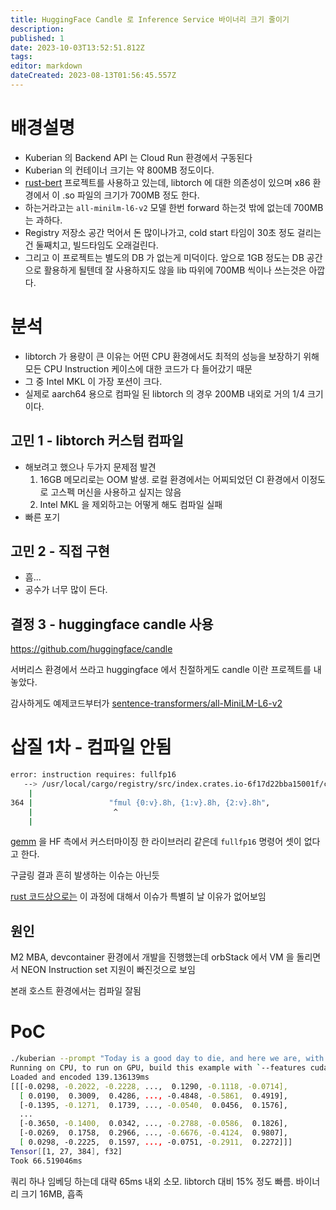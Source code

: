 ```yaml
---
title: HuggingFace Candle 로 Inference Service 바이너리 크기 줄이기
description: 
published: 1
date: 2023-10-03T13:52:51.812Z
tags: 
editor: markdown
dateCreated: 2023-08-13T01:56:45.557Z
---
```


# 배경설명

- Kuberian 의 Backend API 는 Cloud Run 환경에서 구동된다
- Kuberian 의 컨테이너 크기는 약 800MB 정도이다.
- [rust-bert](https://github.com/guillaume-be/rust-bert) 프로젝트를 사용하고 있는데, libtorch 에 대한 의존성이 있으며 x86 환경에서 이 .so 파일의 크기가 700MB 정도 한다.
- 하는거라고는 `all-minilm-l6-v2` 모델 한번 forward 하는것 밖에 없는데 700MB 는 과하다. 
- Registry 저장소 공간 먹어서 돈 많이나가고, cold start 타임이 30초 정도 걸리는건 둘째치고, 빌드타임도 오래걸린다.
- 그리고 이 프로젝트는 별도의 DB 가 없는게 미덕이다. 앞으로 1GB 정도는 DB 공간으로 활용하게 될텐데 잘 사용하지도 않을 lib 따위에 700MB 씩이나 쓰는것은 아깝다.

# 분석

- libtorch 가 용량이 큰 이유는 어떤 CPU 환경에서도 최적의 성능을 보장하기 위해 모든 CPU Instruction 케이스에 대한 코드가 다 들어갔기 때문
- 그 중 Intel MKL 이 가장 포션이 크다.
- 실제로 aarch64 용으로 컴파일 된 libtorch 의 경우 200MB 내외로 거의 1/4 크기이다.

## 고민 1 - libtorch 커스텀 컴파일

- 해보려고 했으나 두가지 문제점 발견
  1. 16GB 메모리로는 OOM 발생. 로컬 환경에서는 어찌되었던 CI 환경에서 이정도로 고스펙 머신을 사용하고 싶지는 않음
  2. Intel MKL 을 제외하고는 어떻게 해도 컴파일 실패
- 빠른 포기

## 고민 2 - 직접 구현

- 흠...
- 공수가 너무 많이 든다.

## 결정 3 - huggingface candle 사용

https://github.com/huggingface/candle

서버리스 환경에서 쓰라고 huggingface 에서 친절하게도 candle 이란 프로젝트를 내놓았다.

감사하게도 예제코드부터가 [sentence-transformers/all-MiniLM-L6-v2](https://github.com/huggingface/candle/blob/60cd1551ca29b2e3049f18ec8e60b6f165cfe941/candle-examples/examples/bert/main.rs#L51C30-L51C68)

# 삽질 1차 - 컴파일 안됨

```bash
error: instruction requires: fullfp16
   --> /usr/local/cargo/registry/src/index.crates.io-6f17d22bba15001f/candle-gemm-f16-0.15.6/src/microkernel.rs:364:18
    |
364 |                 "fmul {0:v}.8h, {1:v}.8h, {2:v}.8h",
    |                  ^
    |
```

[gemm](https://github.com/sarah-ek/gemm) 을 HF 측에서 커스터마이징 한 라이브러리 같은데 `fullfp16` 명령어 셋이 없다고 한다.

구글링 결과 흔히 발생하는 이슈는 아닌듯

[rust 코드상으로는](https://github.com/rust-lang/rust/blob/49af618ef94182deafa1d7ee4f2f539869d1d2f2/compiler/rustc_codegen_gcc/src/attributes.rs#L62) 이 과정에 대해서 이슈가 특별히 날 이유가 없어보임

## 원인

M2 MBA, devcontainer 환경에서 개발을 진행했는데 orbStack 에서 VM 을 돌리면서 NEON Instruction set 지원이 빠진것으로 보임

본래 호스트 환경에서는 컴파일 잘됨

# PoC

```bash
./kuberian --prompt "Today is a good day to die, and here we are, with a brand new macbook vscode pro and behold!"
Running on CPU, to run on GPU, build this example with `--features cuda`
Loaded and encoded 139.136139ms
[[[-0.0298, -0.2022, -0.2228, ...,  0.1290, -0.1118, -0.0714],
  [ 0.0190,  0.3009,  0.4286, ..., -0.4848, -0.5861,  0.4919],
  [-0.1395, -0.1271,  0.1739, ..., -0.0540,  0.0456,  0.1576],
  ...
  [-0.3650, -0.1400,  0.0342, ..., -0.2788, -0.0586,  0.1826],
  [-0.0269,  0.1758,  0.2966, ..., -0.6676, -0.4124,  0.9807],
  [ 0.0298, -0.2225,  0.1597, ..., -0.0751, -0.2911,  0.2272]]]
Tensor[[1, 27, 384], f32]
Took 66.519046ms
```
쿼리 하나 임베딩 하는데 대략 65ms 내외 소모. libtorch 대비 15% 정도 빠름.
바이너리 크기 16MB, 흡족 
